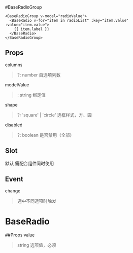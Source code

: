 #BaseRadioGroup
```
<BaseRadioGroup v-model="radioValue">
  <BaseRadio v-for="item in radioList" :key="item.value" :value="item.value">
    {{ item.label }}
  </BaseRadio>
</BaseRadioGroup>
```

## Props
columns
>?: number 自选项列数

  modelValue
  >: string 绑定值

  shape
  >?: 'square' | 'circle' 选框样式，方、圆

  disabled
  >?: boolean 是否禁用（全部）

## Slot
默认 需配合<BaseRadio />组件同时使用

## Event
change
> 选中不同选项时触发


# BaseRadio
##Props
value
> string 选项值，必须

